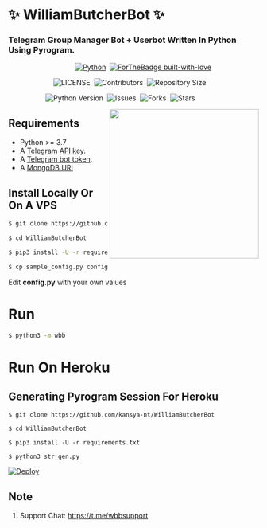 # ✨ WilliamButcherBot ✨
### Telegram Group Manager Bot + Userbot Written In Python Using Pyrogram.


&nbsp;&nbsp;&nbsp;&nbsp;&nbsp;&nbsp;&nbsp;&nbsp;&nbsp;&nbsp;&nbsp;&nbsp;&nbsp;&nbsp;&nbsp;&nbsp;&nbsp;&nbsp;&nbsp;&nbsp;&nbsp;&nbsp;&nbsp;&nbsp;&nbsp;&nbsp;&nbsp;&nbsp;&nbsp;&nbsp;&nbsp;&nbsp;&nbsp;&nbsp;[![Python](http://forthebadge.com/images/badges/made-with-python.svg)](https://python.org)&nbsp;
[![ForTheBadge built-with-love](http://ForTheBadge.com/images/badges/built-with-love.svg)](https://GitHub.com/TheHamkerCat/)


&nbsp;&nbsp;&nbsp;&nbsp;&nbsp;&nbsp;&nbsp;&nbsp;&nbsp;&nbsp;&nbsp;&nbsp;&nbsp;&nbsp;&nbsp;&nbsp;&nbsp;&nbsp;&nbsp;&nbsp;&nbsp;&nbsp;&nbsp;![LICENSE](https://img.shields.io/github/license/thehamkercat/WilliamButcherBot?style=for-the-badge&logo=appveyor)&nbsp;
![Contributors](https://img.shields.io/github/contributors/thehamkercat/WilliamButcherBot?style=for-the-badge&logo=appveyor)&nbsp;
![Repository Size](https://img.shields.io/github/repo-size/thehamkercat/WilliamButcherBot?style=for-the-badge&logo=appveyor)


&nbsp;&nbsp;&nbsp;&nbsp;&nbsp;&nbsp;&nbsp;&nbsp;&nbsp;&nbsp;&nbsp;&nbsp;&nbsp;&nbsp;&nbsp;&nbsp;&nbsp;&nbsp;&nbsp;![Python Version](https://img.shields.io/badge/python-3.8-green?style=for-the-badge&logo=appveyor)&nbsp;
![Issues](https://img.shields.io/github/issues/thehamkercat/WilliamButcherBot?style=for-the-badge&logo=appveyor)&nbsp;
![Forks](https://img.shields.io/github/forks/thehamkercat/WilliamButcherBot?style=for-the-badge&logo=appveyor)&nbsp;
![Stars](https://img.shields.io/github/stars/thehamkercat/WilliamButcherBot?style=for-the-badge&logo=appveyor)



<img src="https://static2.aniimg.com/upload/20170515/414/c/d/7/cd7EEF.jpg" width="300" align="right">


## Requirements

- Python >= 3.7
- A [Telegram API key](https://docs.pyrogram.org/intro/setup#api-keys).
- A [Telegram bot token](https://t.me/botfather).
- A [MongoDB URI](https://telegra.ph/How-To-get-Mongodb-URI-04-06)


## Install Locally Or On A VPS

```sh
$ git clone https://github.com/thehamkercat/WilliamButcherBot

$ cd WilliamButcherBot

$ pip3 install -U -r requirements.txt

$ cp sample_config.py config.py
```
Edit **config.py** with your own values

# Run
```sh
$ python3 -m wbb
```

# Run On Heroku

## Generating Pyrogram Session For Heroku

```
$ git clone https://github.com/kansya-nt/WilliamButcherBot

$ cd WilliamButcherBot

$ pip3 install -U -r requirements.txt

$ python3 str_gen.py
```

[![Deploy](https://www.herokucdn.com/deploy/button.svg)](https://heroku.com/deploy?template=https://github.com/kansya-nt/WilliamButcherBot/)


## Note

1. Support Chat: https://t.me/wbbsupport
